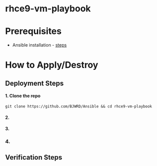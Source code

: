 # rhce9-vm-playbook

# Prerequisites
* Ansible installation - [steps](https://docs.ansible.com/ansible/latest/installation_guide/intro_installation.html)


# How to Apply/Destroy


## Deployment Steps

#### 1.	Clone the repo
    git clone https://github.com/BJWRD/Ansible && cd rhce9-vm-playbook
    
#### 2. 
    
#### 3. 
    
### 4. 
    
## Verification Steps 


